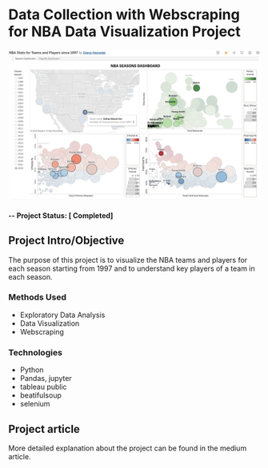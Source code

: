 # Data Collection with Webscraping for NBA Data Visualization Project

![alternative text](images/dallas_2022.png)


#### -- Project Status: [ Completed]

## Project Intro/Objective
The purpose of this project is to visualize the NBA teams and players for each season starting from 1997 and to understand key players of a team in each season.

### Methods Used
* Exploratory Data Analysis
* Data Visualization
* Webscraping


### Technologies

* Python
* Pandas, jupyter
* tableau public
* beatifulsoup
* selenium



## Project article

More detailed explanation about the project can be found in the medium article.
